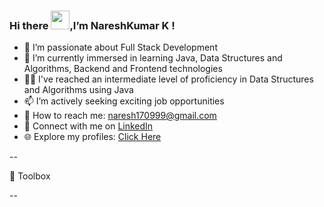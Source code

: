 ### Hi there <img src="https://raw.githubusercontent.com/MartinHeinz/MartinHeinz/master/wave.gif" width="30px">,I’m NareshKumar K !

- 💞️ I’m passionate about Full Stack Development
- 🌱 I’m currently immersed in learning Java, Data Structures and Algorithms, Backend and Frontend technologies
- 👩‍💻 I've reached an intermediate level of proficiency in Data Structures and Algorithms using Java
- 📫 I’m actively seeking exciting job opportunities
- 📩 How to reach me: naresh170999@gmail.com
- 🔗 Connect with me on [LinkedIn](https://www.linkedin.com/in/nareshkumark17/)
- 🌐 Explore my profiles: [Click Here](https://bento.me/nareshk17)

<!---
Nareshk170999/Nareshk170999 is a ✨ special ✨ repository because its `README.md` (this file) appears on your GitHub profile.
You can click the Preview link to take a look at your changes.
--->


--

🧰 Toolbox

--
